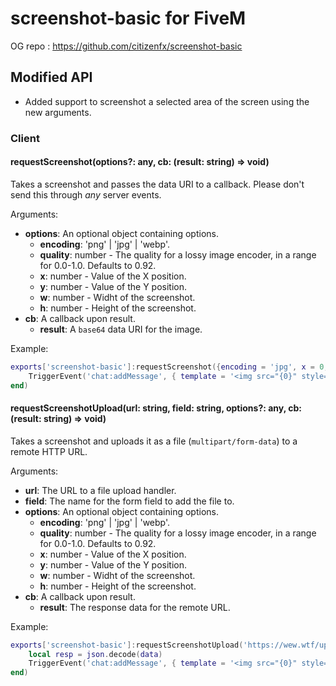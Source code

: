 # screenshot-basic for FiveM
OG repo : https://github.com/citizenfx/screenshot-basic
## Modified API
+ Added support to screenshot a selected area of the screen using the new arguments.

### Client

#### requestScreenshot(options?: any, cb: (result: string) => void)
Takes a screenshot and passes the data URI to a callback. Please don't send this through _any_ server events.

Arguments:
* **options**: An optional object containing options.
  * **encoding**: 'png' | 'jpg' | 'webp'.
  * **quality**: number - The quality for a lossy image encoder, in a range for 0.0-1.0. Defaults to 0.92.
  * **x**: number - Value of the X position.
  * **y**: number - Value of the Y position.
  * **w**: number - Widht of the screenshot.
  * **h**: number - Height of the screenshot.
* **cb**: A callback upon result.
  * **result**: A `base64` data URI for the image.

Example:

```lua
exports['screenshot-basic']:requestScreenshot({encoding = 'jpg', x = 0, y = 0, w = 1920, h = 1080}, function(data)
    TriggerEvent('chat:addMessage', { template = '<img src="{0}" style="max-width: 300px;" />', args = { data } })
end)
```

#### requestScreenshotUpload(url: string, field: string, options?: any, cb: (result: string) => void)
Takes a screenshot and uploads it as a file (`multipart/form-data`) to a remote HTTP URL.

Arguments:
* **url**: The URL to a file upload handler.
* **field**: The name for the form field to add the file to.
* **options**: An optional object containing options.
  * **encoding**: 'png' | 'jpg' | 'webp'.
  * **quality**: number - The quality for a lossy image encoder, in a range for 0.0-1.0. Defaults to 0.92.
  * **x**: number - Value of the X position.
  * **y**: number - Value of the Y position.
  * **w**: number - Widht of the screenshot.
  * **h**: number - Height of the screenshot.
* **cb**: A callback upon result.
  * **result**: The response data for the remote URL.

Example:

```lua
exports['screenshot-basic']:requestScreenshotUpload('https://wew.wtf/upload.php', 'files[]', {encoding = 'jpg', x = 0, y = 0, w = 1920, h = 1080}, function(data)
    local resp = json.decode(data)
    TriggerEvent('chat:addMessage', { template = '<img src="{0}" style="max-width: 300px;" />', args = { resp.files[1].url } })
end)
```
